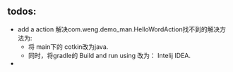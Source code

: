 

## todos:
* add a action
  解决com.weng.demo_man.HelloWordAction找不到的解决方法为:
  * 将 main下的 cotkin改为java.
  * 同时，将gradle的 Build and run using 改为： Intelij IDEA.
* 